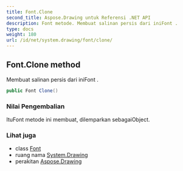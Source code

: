 ```yaml
---
title: Font.Clone
second_title: Aspose.Drawing untuk Referensi .NET API
description: Font metode. Membuat salinan persis dari iniFont .
type: docs
weight: 180
url: /id/net/system.drawing/font/clone/
---
```

## Font.Clone method

Membuat salinan persis dari iniFont .

```csharp
public Font Clone()
```

### Nilai Pengembalian

ItuFont metode ini membuat, dilemparkan sebagaiObject.

### Lihat juga

* class [Font](../)
* ruang nama [System.Drawing](../../font/)
* perakitan [Aspose.Drawing](../../../)


